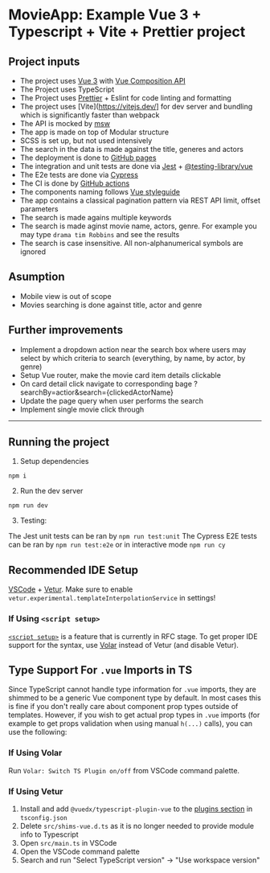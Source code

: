 # MovieApp: Example Vue 3 + Typescript + Vite + Prettier project


## Project inputs

- The project uses [Vue 3](https://v3.vuejs.org/) with [Vue Composition API](https://v3.vuejs.org/guide/composition-api-introduction.html)
- The Project uses TypeScript 
- The Project uses [Prettier](https://prettier.io/) + Eslint for code linting and formatting
- The project uses [Vite](https://vitejs.dev/] for dev server and bundling which is significantly faster than webpack
- The API is mocked by [msw](https://mswjs.io/)
- The app is made on top of Modular structure
- SCSS is set up, but not used intensively
- The search in the data is made against the title, generes and actors
- The deployment is done to [GitHub pages](https://pages.github.com/)
- The integration and unit tests are done via [Jest](https://jestjs.io/) + [@testing-library/vue](https://testing-library.com/docs/vue-testing-library/intro/)
- The E2e tests are done via [Cypress](https://www.cypress.io/)
- The CI is done by [GitHub actions](https://github.com/features/actions)
- The components naming follows [Vue styleguide](https://v3.vuejs.org/style-guide/#base-component-names-strongly-recommended)
- The app contains a classical pagination pattern via REST API limit, offset parameters
- The search is made agains multiple keywords
- The search is made aginst movie name, actors, genre. For example you may type `drama tim Robbins` and see the results
- The search is case insensitive. All non-alphanumerical symbols are ignored

## Asumption

- Mobile view is out of scope
- Movies searching is done against title, actor and genre


## Further improvements

- Implement a dropdown action near the search box where users may select by which criteria to search (everything, by name, by actor, by genre)
- Setup Vue router, make the movie card item details clickable
- On card detail click navigate to corresponding bage ?searchBy=actior&search={clickedActorName}
- Update the page query when user performs the search
- Implement single movie click through



--------

## Running the project

1. Setup dependencies

`npm i`

2. Run the dev server

`npm run dev`

3. Testing:

The Jest unit tests can be ran by `npm run test:unit`
The Cypress E2E tests can be ran by `npm run test:e2e` or in interactive mode `npm run cy`




## Recommended IDE Setup

[VSCode](https://code.visualstudio.com/) + [Vetur](https://marketplace.visualstudio.com/items?itemName=octref.vetur). Make sure to enable `vetur.experimental.templateInterpolationService` in settings!

### If Using `<script setup>`

[`<script setup>`](https://github.com/vuejs/rfcs/pull/227) is a feature that is currently in RFC stage. To get proper IDE support for the syntax, use [Volar](https://marketplace.visualstudio.com/items?itemName=johnsoncodehk.volar) instead of Vetur (and disable Vetur).

## Type Support For `.vue` Imports in TS

Since TypeScript cannot handle type information for `.vue` imports, they are shimmed to be a generic Vue component type by default. In most cases this is fine if you don't really care about component prop types outside of templates. However, if you wish to get actual prop types in `.vue` imports (for example to get props validation when using manual `h(...)` calls), you can use the following:

### If Using Volar

Run `Volar: Switch TS Plugin on/off` from VSCode command palette.

### If Using Vetur

1. Install and add `@vuedx/typescript-plugin-vue` to the [plugins section](https://www.typescriptlang.org/tsconfig#plugins) in `tsconfig.json`
2. Delete `src/shims-vue.d.ts` as it is no longer needed to provide module info to Typescript
3. Open `src/main.ts` in VSCode
4. Open the VSCode command palette
5. Search and run "Select TypeScript version" -> "Use workspace version"
